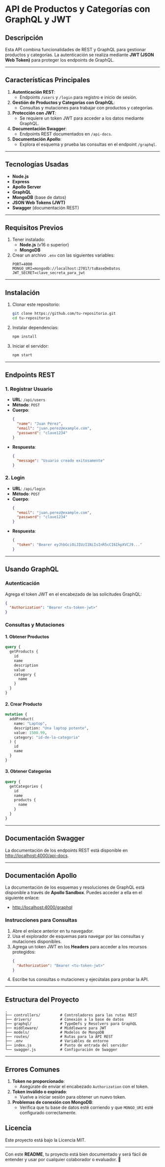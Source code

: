 # **API de Productos y Categorías con GraphQL y JWT**

## **Descripción**
Esta API combina funcionalidades de REST y GraphQL para gestionar productos y categorías. La autenticación se realiza mediante **JWT (JSON Web Token)** para proteger los endpoints de GraphQL.

---

## **Características Principales**
1. **Autenticación REST**:
   - Endpoints `/users` y `/login` para registro e inicio de sesión.
2. **Gestión de Productos y Categorías con GraphQL**:
   - Consultas y mutaciones para trabajar con productos y categorías.
3. **Protección con JWT**:
   - Se requiere un token JWT para acceder a los datos mediante GraphQL.
4. **Documentación Swagger**:
   - Endpoints REST documentados en `/api-docs`.
5. **Documentación Apollo**:
   - Explora el esquema y prueba las consultas en el endpoint `/graphql`.

---

## **Tecnologías Usadas**
- **Node.js**
- **Express**
- **Apollo Server**
- **GraphQL**
- **MongoDB** (base de datos)
- **JSON Web Tokens (JWT)**
- **Swagger** (documentación REST)

---

## **Requisitos Previos**
1. Tener instalado:
   - **Node.js** (v16 o superior)
   - **MongoDB**
2. Crear un archivo `.env` con las siguientes variables:
   ```env
   PORT=4000
   MONGO_URI=mongodb://localhost:27017/tuBaseDeDatos
   JWT_SECRET=clave_secreta_para_jwt
   ```

---

## **Instalación**
1. Clonar este repositorio:
   ```bash
   git clone https://github.com/tu-repositorio.git
   cd tu-repositorio
   ```

2. Instalar dependencias:
   ```bash
   npm install
   ```

3. Iniciar el servidor:
   ```bash
   npm start
   ```

---

## **Endpoints REST**
### **1. Registrar Usuario**
- **URL**: `/api/users`
- **Método**: `POST`
- **Cuerpo**:
  ```json
  {
    "name": "Juan Pérez",
    "email": "juan.perez@example.com",
    "password": "clave1234"
  }
  ```
- **Respuesta**:
  ```json
  {
    "message": "Usuario creado exitosamente"
  }
  ```

### **2. Login**
- **URL**: `/api/login`
- **Método**: `POST`
- **Cuerpo**:
  ```json
  {
    "email": "juan.perez@example.com",
    "password": "clave1234"
  }
  ```
- **Respuesta**:
  ```json
  {
    "token": "Bearer eyJhbGciOiJIUzI1NiIsInR5cCI6IkpXVCJ9..."
  }
  ```

---

## **Usando GraphQL**
### **Autenticación**
Agrega el token JWT en el encabezado de las solicitudes GraphQL:

```json
{
  "Authorization": "Bearer <tu-token-jwt>"
}
```

### **Consultas y Mutaciones**
#### **1. Obtener Productos**
```graphql
query {
  getProducts {
    id
    name
    description
    value
    category {
      name
    }
  }
}
```

#### **2. Crear Producto**
```graphql
mutation {
  addProduct(
    name: "Laptop",
    description: "Una laptop potente",
    value: 1500.99,
    category: "id-de-la-categoria"
  ) {
    id
    name
  }
}
```

#### **3. Obtener Categorías**
```graphql
query {
  getCategories {
    id
    name
    products {
      name
    }
  }
}
```

---

## **Documentación Swagger**
La documentación de los endpoints REST está disponible en [http://localhost:4000/api-docs](http://localhost:4000/api-docs).

---

## **Documentación Apollo**
La documentación de los esquemas y resoluciones de GraphQL está disponible a través de **Apollo Sandbox**. Puedes acceder a ella en el siguiente enlace:

- [http://localhost:4000/graphql](http://localhost:4000/graphql)

### **Instrucciones para Consultas**
1. Abre el enlace anterior en tu navegador.
2. Usa el explorador de esquemas para navegar por las consultas y mutaciones disponibles.
3. Agrega un token JWT en los **Headers** para acceder a los recursos protegidos:
   ```json
   {
     "Authorization": "Bearer <tu-token-jwt>"
   }
   ```
4. Escribe tus consultas o mutaciones y ejecútalas para probar la API.

---

## **Estructura del Proyecto**
```plaintext
.
├── controllers/         # Controladores para las rutas REST
├── drivers/             # Conexión a la base de datos
├── graphql/             # TypeDefs y Resolvers para GraphQL
├── middleware/          # Middleware para JWT
├── models/              # Modelos de MongoDB
├── routes/              # Rutas para la API REST
├── .env                 # Variables de entorno
├── index.js             # Punto de entrada del servidor
└── swagger.js           # Configuración de Swagger
```

---

## **Errores Comunes**
1. **Token no proporcionado**:
   - Asegúrate de enviar el encabezado `Authorization` con el token.
2. **Token inválido o expirado**:
   - Vuelve a iniciar sesión para obtener un nuevo token.
3. **Problemas de conexión con MongoDB**:
   - Verifica que tu base de datos esté corriendo y que `MONGO_URI` esté configurado correctamente.


## **Licencia**
Este proyecto está bajo la Licencia MIT.

---

Con este **README**, tu proyecto está bien documentado y será fácil de entender y usar por cualquier colaborador o evaluador. 🚀
